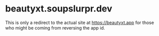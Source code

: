 # beautyxt.soupslurpr.dev

This is only a redirect to the actual site at https://beautyxt.app for those who might be coming from reversing the app id.
